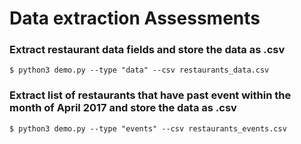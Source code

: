 # Data extraction Assessments

### Extract restaurant data fields and store the data as .csv
```
$ python3 demo.py --type "data" --csv restaurants_data.csv
```

### Extract list of restaurants that have past event within the month of April 2017 and store the data as .csv
```
$ python3 demo.py --type "events" --csv restaurants_events.csv
```